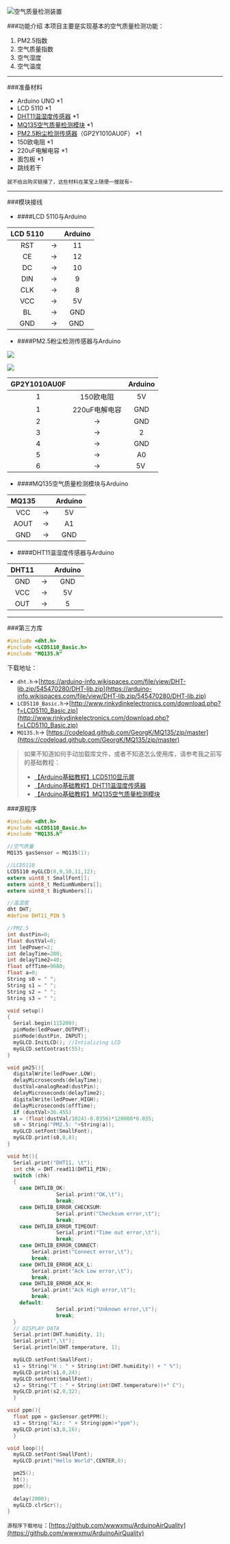![空气质量检测装置](http://o9k8cdbt4.bkt.clouddn.com/a.jpg)

###功能介绍
本项目主要是实现基本的空气质量检测功能：
1. PM2.5指数
2. 空气质量指数
3. 空气湿度
4. 空气温度
---

###准备材料
- Arduino UNO *1
- LCD 5110 *1
- [DHT11温湿度传感器](http://www.jianshu.com/p/e85a01f5ea81) *1
- [MQ135空气质量检测模块](http://www.jianshu.com/p/db2be7aa6659) *1
- [PM2.5粉尘检测传感器](http://www.jianshu.com/p/7fd8070e01fd)（GP2Y1010AU0F） *1
- 150欧电阻 *1
- 220uF电解电容 *1
- 面包板 *1
- 跳线若干


```
就不给出购买链接了，这些材料在某宝上随便一搜就有~
```
---
###模块接线
- ####LCD 5110与Arduino

| LCD  5110|  | Arduino|
|:----:|:---:| :---:|
| RST| -> | 11 |
| CE |  ->| 12 |
| DC | ->| 10 |
|DIN | -> | 9 |
|CLK  | -> | 8|
|VCC | ->| 5V |
|BL | -> | GND|
|GND | -> | GND  |


- ####PM2.5粉尘检测传感器与Arduino

![](http://upload-images.jianshu.io/upload_images/1670644-c74fe02b973feedd.jpg?imageMogr2/auto-orient/strip%7CimageView2/2/w/1240)

![](http://upload-images.jianshu.io/upload_images/1670644-0acb0ddb93b2b3d1.jpg?imageMogr2/auto-orient/strip%7CimageView2/2/w/1240)

| GP2Y1010AU0F|  | Arduino|
|:----:|:---:| :---:|
| 1| 150欧电阻 | 5V |
| 1 |  220uF电解电容| GND |
| 2 | ->| GND |
|3 | -> | 2 |
|4  | -> | GND|
|5 | ->| A0 |
|6 | -> | 5V  |


- ####MQ135空气质量检测模块与Arduino

| MQ135|  | Arduino|
|:----:|:---:| :---:|
| VCC  | -> | 5V |
| AOUT | ->| A1 |
|GND | -> | GND |

- ####DHT11温湿度传感器与Arduino

| DHT11|  | Arduino|
|:----:|:---:| :---:|
| GND| ->|GND |
| VCC| -> |5V|
|OUT| -> | 5|
---

###第三方库
```c
#include <dht.h>
#include <LCD5110_Basic.h>
#include "MQ135.h"
```
下载地址：
- `dht.h`->[https://arduino-info.wikispaces.com/file/view/DHT-lib.zip/545470280/DHT-lib.zip](https://arduino-info.wikispaces.com/file/view/DHT-lib.zip/545470280/DHT-lib.zip)
- `LCD5110_Basic.h`->[http://www.rinkydinkelectronics.com/download.php?f=LCD5110_Basic.zip](http://www.rinkydinkelectronics.com/download.php?f=LCD5110_Basic.zip)
- `MQ135.h`-> [https://codeload.github.com/GeorgK/MQ135/zip/master](https://codeload.github.com/GeorgK/MQ135/zip/master)
> 如果不知道如何手动加载库文件，或者不知道怎么使用库，请参考我之前写的基础教程：
> - [【Arduino基础教程】LCD5110显示屏](http://www.jianshu.com/p/da13f46f59ab)
> - [【Arduino基础教程】DHT11温湿度传感器](http://www.jianshu.com/p/e85a01f5ea81)
> - [【Arduino基础教程】MQ135空气质量检测模块](http://www.jianshu.com/p/db2be7aa6659)

###源程序
```c
#include <dht.h>
#include <LCD5110_Basic.h>
#include "MQ135.h"

//空气质量
MQ135 gasSensor = MQ135(1);

//LCD5110
LCD5110 myGLCD(8,9,10,11,12);
extern uint8_t SmallFont[];
extern uint8_t MediumNumbers[];
extern uint8_t BigNumbers[];

//温湿度
dht DHT;
#define DHT11_PIN 5

//PM2.5
int dustPin=0;
float dustVal=0;
int ledPower=2;
int delayTime=280;
int delayTime2=40;
float offTime=9680;
float a=0;
String s0 = " ";
String s1 = " ";
String s2 = " ";
String s3 = " ";

void setup()
{
  Serial.begin(115200);
  pinMode(ledPower,OUTPUT);
  pinMode(dustPin, INPUT);
  myGLCD.InitLCD(); //Intializing LCD
  myGLCD.setContrast(55);
}

void pm25(){
  digitalWrite(ledPower,LOW); 
  delayMicroseconds(delayTime);
  dustVal=analogRead(dustPin); 
  delayMicroseconds(delayTime2);
  digitalWrite(ledPower,HIGH); 
  delayMicroseconds(offTime);
  if (dustVal>36.455)
  a = (float(dustVal/1024)-0.0356)*120000*0.035;
  s0 = String("PM2.5: "+String(a));
  myGLCD.setFont(SmallFont);
  myGLCD.print(s0,0,8);
}

void ht(){
  Serial.print("DHT11, \t");
  int chk = DHT.read11(DHT11_PIN);
  switch (chk)
  {
    case DHTLIB_OK:  
                Serial.print("OK,\t"); 
                break;
    case DHTLIB_ERROR_CHECKSUM: 
                Serial.print("Checksum error,\t"); 
                break;
    case DHTLIB_ERROR_TIMEOUT: 
                Serial.print("Time out error,\t"); 
                break;
    case DHTLIB_ERROR_CONNECT:
        Serial.print("Connect error,\t");
        break;
    case DHTLIB_ERROR_ACK_L:
        Serial.print("Ack Low error,\t");
        break;
    case DHTLIB_ERROR_ACK_H:
        Serial.print("Ack High error,\t");
        break;
    default: 
                Serial.print("Unknown error,\t"); 
                break;
  }
  // DISPLAY DATA
  Serial.print(DHT.humidity, 1);
  Serial.print(",\t");
  Serial.println(DHT.temperature, 1);

  myGLCD.setFont(SmallFont);
  s1 = String("H : " + String(int(DHT.humidity)) + " %");
  myGLCD.print(s1,0,24);
  myGLCD.setFont(SmallFont);
  s2 = String("T : " + String(int(DHT.temperature))+" C");
  myGLCD.print(s2,0,32);
  }

void ppm(){
  float ppm = gasSensor.getPPM();
  s3 = String("Air: " + String(ppm)+"ppm");
  myGLCD.print(s3,0,16);
  }

void loop(){ 
  myGLCD.setFont(SmallFont);
  myGLCD.print("Hello World",CENTER,0);

  pm25();
  ht();
  ppm();
  
  delay(2000);
  myGLCD.clrScr();
}
```
`源程序下载地址`：[https://github.com/wwwxmu/ArduinoAirQuality](https://github.com/wwwxmu/ArduinoAirQuality)
